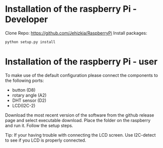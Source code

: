 # Installation of the raspberry Pi - Developer
Clone Repo: https://github.com/Jehizkia/RaspberryPi
Install packages:
```sh
python setup.py install
```

# Installation of the raspberry Pi - user
To make use of the default configuration please connect the components to the following ports: 
- button (D8)
- rotary angle (A2)
- DHT sensor (D2)
- LCD(I2C-2)


Download the most recent version of the software from the github release page and select executable download.
Place the folder on the raspberry and run it.
Follow the setup steps.


Tip: If your having trouble with connecting the LCD screen. Use I2C-detect to see if you LCD is properly connected.
